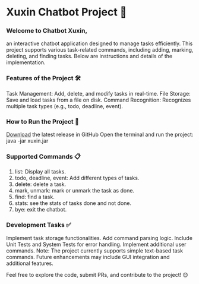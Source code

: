 # Xuxin Chatbot Project 🌟

### Welcome to Chatbot Xuxin, 
an interactive chatbot application designed to manage tasks efficiently. This project supports various task-related commands, including adding, marking, deleting, and finding tasks. Below are instructions and details of the implementation.

### Features of the Project 🛠️
Task Management: Add, delete, and modify tasks in real-time.
File Storage: Save and load tasks from a file on disk.
Command Recognition: Recognizes multiple task types (e.g., todo, deadline, event).
### How to Run the Project 🚀
[Download](https://github.com/SheYuting/ip/releases/tag/A-Release) the latest release in GitHub
Open the terminal and run the project:
java -jar xuxin.jar

### Supported Commands 📋

1. list: Display all tasks.
2. todo, deadline, event: Add different types of tasks.
3. delete: delete a task.
4. mark, unmark: mark or unmark the task as done.
5. find: find a task.
6. stats: see the stats of tasks done and not done. 
7. bye: exit the chatbot.

### Development Tasks ✅
 Implement task storage functionalities.
 Add command parsing logic.
 Include Unit Tests and System Tests for error handling.
 Implement additional user commands.
Note: The project currently supports simple text-based task commands. Future enhancements may include GUI integration and additional features.

Feel free to explore the code, submit PRs, and contribute to the project! 😊
